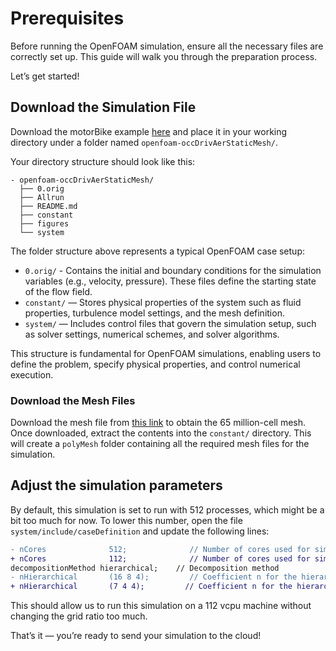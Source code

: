 # Prerequisites
Before running the OpenFOAM simulation, ensure all the necessary files are
correctly set up. This guide will walk you through the preparation process.

Let’s get started!

## Download the Simulation File
Download the motorBike example [here](https://develop.openfoam.com/committees/hpc/-/tree/9e0480e778e0c5168b97b8177cc3ece3fb3dc496/incompressible/simpleFoam/occDrivAerStaticMesh) and place it in your working directory under a
folder named `openfoam-occDrivAerStaticMesh/`.

Your directory structure should look like this:

```
- openfoam-occDrivAerStaticMesh/  
  ├── 0.orig
  ├── Allrun
  ├── README.md
  ├── constant
  ├── figures
  └── system
```

The folder structure above represents a typical OpenFOAM case setup:
- `0.orig/` - Contains the initial and boundary conditions for the simulation variables (e.g., velocity, pressure). These files define the starting state of the flow field.
- `constant/` — Stores physical properties of the system such as fluid properties, turbulence model settings, and the mesh definition.
- `system/` — Includes control files that govern the simulation setup, such as solver settings, numerical schemes, and solver algorithms.

This structure is fundamental for OpenFOAM simulations, enabling users to define the problem, specify physical properties, and control numerical execution.

### Download the Mesh Files

Download the mesh file from [this link](https://zenodo.org/records/15012221/files/polyMesh_65M.tar.gz?download=1)
to obtain the 65 million-cell mesh.
Once downloaded, extract the contents into the `constant/` directory. This will
create a `polyMesh` folder containing all the required mesh files for the simulation.

## Adjust the simulation parameters

By default, this simulation is set to run with 512 processes, which might be a
bit too much for now. To lower this number, open the file
`system/include/caseDefinition` and update the following lines:
```diff
- nCores              512;              // Number of cores used for simulation
+ nCores              112;              // Number of cores used for simulation
decompositionMethod hierarchical;    // Decomposition method
- nHierarchical       (16 8 4);         // Coefficient n for the hierarchical decomposition method
+ nHierarchical       (7 4 4);         // Coefficient n for the hierarchical decomposition method
```

This should allow us to run this simulation on a 112 vcpu machine without changing
the grid ratio too much.

That’s it — you’re ready to send your simulation to the cloud!